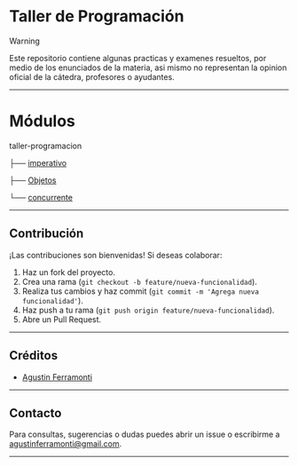 # Taller de Programación

>[!WARNING]
>Este repositorio contiene algunas practicas y examenes resueltos, por medio de los enunciados de la materia, asi mismo no representan la opinion oficial de la cátedra, profesores o ayudantes.

---

# Módulos


taller-programacion

├── [imperativo]()

├── [Objetos](https://github.com/AgustinFerramonti/TallerDeProgramacion_2025/tree/master/Objetos)

└── [concurrente]()


---

## Contribución

¡Las contribuciones son bienvenidas! Si deseas colaborar:

1. Haz un fork del proyecto.
2. Crea una rama (`git checkout -b feature/nueva-funcionalidad`).
3. Realiza tus cambios y haz commit (`git commit -m 'Agrega nueva funcionalidad'`).
4. Haz push a tu rama (`git push origin feature/nueva-funcionalidad`).
5. Abre un Pull Request.

---

## Créditos

- [Agustin Ferramonti](https://github.com/AgustinFerramonti)

---

## Contacto

Para consultas, sugerencias o dudas puedes abrir un issue o escribirme a [agustinferramonti@gmail.com](mailto:agustinferramonti@gmail.com).

---
